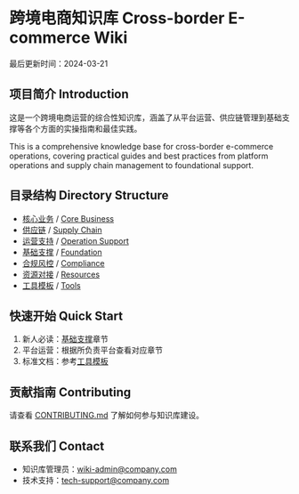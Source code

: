 # 跨境电商知识库 Cross-border E-commerce Wiki

最后更新时间：2024-03-21

## 项目简介 Introduction
这是一个跨境电商运营的综合性知识库，涵盖了从平台运营、供应链管理到基础支撑等各个方面的实操指南和最佳实践。

This is a comprehensive knowledge base for cross-border e-commerce operations, covering practical guides and best practices from platform operations and supply chain management to foundational support.

## 目录结构 Directory Structure
- [核心业务](1-核心业务/README.md) / [Core Business](1-core-business/README.md)
- [供应链](2-供应链/README.md) / [Supply Chain](2-supply-chain/README.md)
- [运营支持](3-运营支持/README.md) / [Operation Support](3-operation-support/README.md)
- [基础支撑](4-基础支撑/README.md) / [Foundation](4-foundation/README.md)
- [合规风控](5-合规风控/README.md) / [Compliance](5-compliance/README.md)
- [资源对接](6-资源对接/README.md) / [Resources](6-resources/README.md)
- [工具模板](7-工具模板/README.md) / [Tools](7-tools/README.md)

## 快速开始 Quick Start
1. 新人必读：[基础支撑](4-基础支撑/README.md)章节
2. 平台运营：根据所负责平台查看对应章节
3. 标准文档：参考[工具模板](7-工具模板/README.md)

## 贡献指南 Contributing
请查看 [CONTRIBUTING.md](CONTRIBUTING.md) 了解如何参与知识库建设。

## 联系我们 Contact
- 知识库管理员：wiki-admin@company.com
- 技术支持：tech-support@company.com
